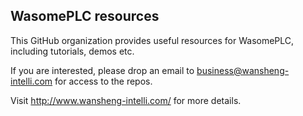 ## WasomePLC resources

This GitHub organization provides useful resources for WasomePLC, including tutorials, demos etc. 

If you are interested, please drop an email to business@wansheng-intelli.com for access to the repos.

Visit http://www.wansheng-intelli.com/ for more details.


<!--

**Here are some ideas to get you started:**

🙋‍♀️ A short introduction - what is your organization all about?
🌈 Contribution guidelines - how can the community get involved?
👩‍💻 Useful resources - where can the community find your docs? Is there anything else the community should know?
🍿 Fun facts - what does your team eat for breakfast?
🧙 Remember, you can do mighty things with the power of [Markdown](https://docs.github.com/github/writing-on-github/getting-started-with-writing-and-formatting-on-github/basic-writing-and-formatting-syntax)
-->
